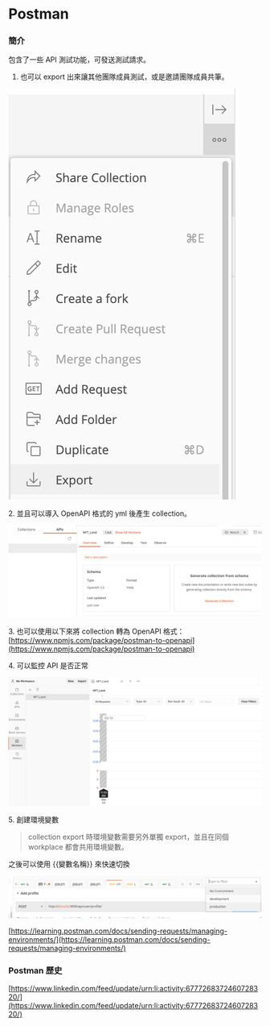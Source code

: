 # Postman

### 簡介

包含了一些 API 測試功能，可發送測試請求。

1. 也可以 export 出來讓其他團隊成員測試，或是邀請團隊成員共筆。

![](<../../.gitbook/assets/截圖 2021-09-23 上午11.00.35.png>)

2\. 並且可以導入 OpenAPI 格式的 yml 後產生 collection。

![](<../../.gitbook/assets/截圖 2021-09-23 上午11.01.09.png>)

3\. 也可以使用以下來將 collection 轉為 OpenAPI 格式：[https://www.npmjs.com/package/postman-to-openapi](https://www.npmjs.com/package/postman-to-openapi)

4\. 可以監控 API 是否正常

![](<../../.gitbook/assets/截圖 2021-09-23 上午11.03.21.png>)

5\. 創建環境變數

> collection export 時環境變數需要另外單獨 export，並且在同個 workplace 都會共用環境變數。

之後可以使用 \{{變數名稱\}} 來快速切換&#x20;

![](<../../.gitbook/assets/截圖 2021-09-23 上午11.27.18.png>)

[https://learning.postman.com/docs/sending-requests/managing-environments/](https://learning.postman.com/docs/sending-requests/managing-environments/)

### Postman 歷史

[https://www.linkedin.com/feed/update/urn:li:activity:6777268372460728320/](https://www.linkedin.com/feed/update/urn:li:activity:6777268372460728320/)
